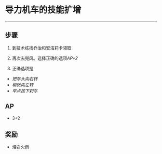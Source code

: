 # 导力机车的技能扩增

---

## 步骤

1. 到技术栋找乔治和安洁莉卡领取

2. 再次去兜风。选择正确的选项*AP+2*

3. 正确选项是
- *把车头向右转*
- *稍微向左转*
- *早点按下刹车*

## AP

- 3+2

## 奖励

- 熔岩火雨